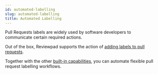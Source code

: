 ```yaml
---
id: automated-labelling
slug: automated-labelling
title: Automated Labelling
---
```


Pull Requests labels are widely used by software developers to communicate certain required actions.

Out of the box, Reviewpad supports the action of [adding labels to pull requests](/guides/built-ins#addlabel).

Together with the other [built-in capabilities](/guides/built-ins), you can automate flexible pull request labelling workflows.
